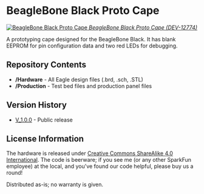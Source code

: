 BeagleBone Black Proto Cape
===========================

[![BeagleBone Black Proto Cape](https://cdn.sparkfun.com//assets/parts/9/5/5/9/12774-02.jpg)
*BeagleBone Black Proto Cape (DEV-12774)*](https://www.sparkfun.com/products/12774)
 
 A prototyping cape designed for the BeagleBone Black. It has blank EEPROM for pin configuration data and
 two red LEDs for debugging. 

Repository Contents
-------------------
* **/Hardware** - All Eagle design files (.brd, .sch, .STL)
* **/Production** - Test bed files and production panel files

Version History
---------------
* [V_1.0.0](https://github.com/sparkfun/BeagleBone_Black_Proto_Cape/V_1.0.0) - Public release

License Information
-------------------
The hardware is released under [Creative Commons ShareAlike 4.0 International](https://creativecommons.org/licenses/by-sa/4.0/).
The code is beerware; if you see me (or any other SparkFun employee) at the local, and you've found our code helpful, please buy us a round!

Distributed as-is; no warranty is given.
